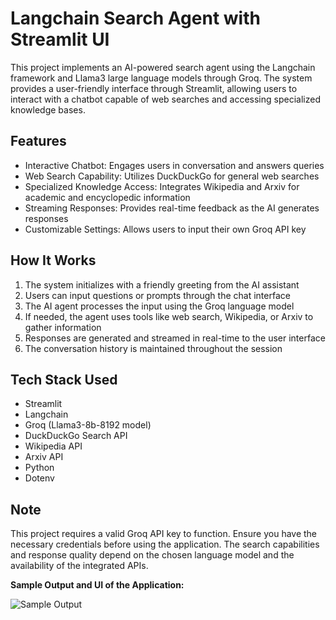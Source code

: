 # Langchain Search Agent with Streamlit UI

This project implements an AI-powered search agent using the Langchain framework and Llama3 large language models through Groq. The system provides a user-friendly interface through Streamlit, allowing users to interact with a chatbot capable of web searches and accessing specialized knowledge bases.

## Features

- Interactive Chatbot: Engages users in conversation and answers queries
- Web Search Capability: Utilizes DuckDuckGo for general web searches
- Specialized Knowledge Access: Integrates Wikipedia and Arxiv for academic and encyclopedic information
- Streaming Responses: Provides real-time feedback as the AI generates responses
- Customizable Settings: Allows users to input their own Groq API key

## How It Works

1. The system initializes with a friendly greeting from the AI assistant
2. Users can input questions or prompts through the chat interface
3. The AI agent processes the input using the Groq language model
4. If needed, the agent uses tools like web search, Wikipedia, or Arxiv to gather information
5. Responses are generated and streamed in real-time to the user interface
6. The conversation history is maintained throughout the session

## Tech Stack Used

- Streamlit
- Langchain
- Groq (Llama3-8b-8192 model)
- DuckDuckGo Search API
- Wikipedia API
- Arxiv API
- Python
- Dotenv


## Note

This project requires a valid Groq API key to function. Ensure you have the necessary credentials before using the application. The search capabilities and response quality depend on the chosen language model and the availability of the integrated APIs.

**Sample Output and UI of the Application:**

![Sample Output](https://github.com/user-attachments/assets/35f9a853-af5c-46cf-bdce-971f717c9569)
